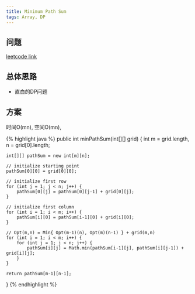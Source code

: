 ```yaml
---
title: Minimum Path Sum
tags: Array, DP
---
```


## 问题
[leetcode link](https://leetcode.com/problems/minimum-path-sum/)

## 总体思路
- 直白的DP问题


## 方案
时间O(mn),
空间O(mn),

{% highlight java %}
public int minPathSum(int[][] grid) {
    int m = grid.length, n = grid[0].length;

    int[][] pathSum = new int[m][n];

    // initialize starting point
    pathSum[0][0] = grid[0][0];

    // initialize first row
    for (int j = 1; j < n; j++) {
        pathSum[0][j] = pathSum[0][j-1] + grid[0][j];
    }

    // initialize first column
    for (int i = 1; i < m; i++) {
        pathSum[i][0] = pathSum[i-1][0] + grid[i][0];
    }

    // Opt(m,n) = Min{ Opt(m-1)(n), Opt(m)(n-1) } + grid(m,n)
    for (int i = 1; i < m; i++) {
        for (int j = 1; j < n; j++) {
            pathSum[i][j] = Math.min(pathSum[i-1][j], pathSum[i][j-1]) + grid[i][j];
        }
    }

    return pathSum[m-1][n-1];
}
{% endhighlight %}
